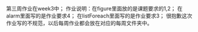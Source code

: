 第三周作业在week3中；
作业说明：在figure里面放的是课题要求的1,2；
          在alarm里面写的是作业要求4；
          在listForeach里面写的是作业要求3；
 很抱歉这次作业写的不规范，以后每周作业都会放在对应的每周文件夹中。
